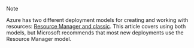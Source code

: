 > [!NOTE]
> Azure has two different deployment models for creating and working with resources:  [Resource Manager and classic](../articles/resource-manager-deployment-model.md). This article covers using both models, but Microsoft recommends that most new deployments use the Resource Manager model.
> 
> 

<!--HONumber=Sep16_HO4-->


